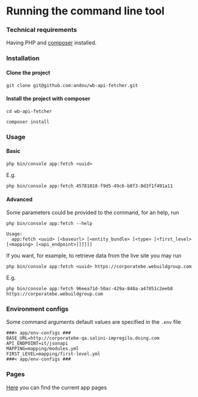 # Running the command line tool

### Technical requirements
Having PHP and [composer](https://getcomposer.org/download/) installed.

### Installation
#### Clone the project
```
git clone git@github.com:andou/wb-api-fetcher.git
```
#### Install the project with composer
```
cd wb-api-fetcher
```
```
composer install
```
### Usage
#### Basic
```
php bin/console app:fetch <uuid>
```
E.g.
```
php bin/console app:fetch 45781018-f9d5-49c6-b8f3-8d3f1f491a11
```
#### Advanced
Some parameters could be provided to the command, for an help, run
```
php bin/console app:fetch --help
```
```
Usage:
  app:fetch <uuid> [<baseurl> [<entity_bundle> [<type> [<first_level> [<mapping> [<api_endpoint>]]]]]]
```
If you want, for example, to retrieve data from the live site you may run
```
php bin/console app:fetch <uuid> https://corporatebe.webuildgroup.com
```
E.g.
```
php bin/console app:fetch 96eea71d-50ac-429a-848a-a47851c2eeb8 https://corporatebe.webuildgroup.com
```
### Environment configs
Some command arguments default values are specified in the `.env` file

```
###> app/env-configs ###
BASE_URL=http://corporatebe-qa.salini-impregilo.doing.com
API_ENDPOINT=it/jsonapi
MAPPING=mapping/modules.yml
FIRST_LEVEL=mapping/first-level.yml
###< app/env-configs ###
```

### Pages

[Here](docs/pages.md) you can find the current app pages

